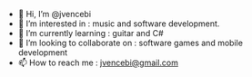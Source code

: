 - 👋 Hi, I’m @jvencebi
- 👀 I’m interested in      : music and software development.
- 🌱 I’m currently learning : guitar and C#
- 💞️ I’m looking to collaborate on : software games and mobile development
- 📫 How to reach me : jvencebi@gmail.com


<!---
jvencebi/jvencebi is a ✨ special ✨ repository because its `README.md` (this file) appears on your GitHub profile.
You can click the Preview link to take a look at your changes.
--->
